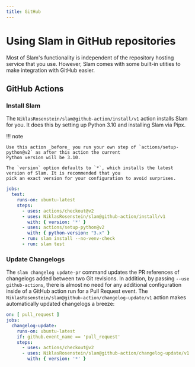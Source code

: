```yaml
---
title: GitHub
---
```


# Using Slam in GitHub repositories

Most of Slam's functionality is independent of the repository hosting service that you use. However, Slam comes with
some built-in utities to make integration with GitHub easier.

## GitHub Actions

### Install Slam

The `NiklasRosenstein/slam@github-action/install/v1` action installs Slam for you. It does this by setting up
Python 3.10 and installing Slam via Pipx.

!!! note

    Use this action _before_ you run your own step of `actions/setup-python@v2` as after this action the current
    Python version will be 3.10.

    The `version` option defaults to `*`, which installs the latest version of Slam. It is recommended that you
    pick an exact version for your configuration to avoid surprises.

```yaml title=".github/workflows/python.yml"
jobs:
  test:
    runs-on: ubuntu-latest
    steps:
      - uses: actions/checkout@v2
      - uses: NiklasRosenstein/slam@github-action/install/v1
        with: { version: '*' }
      - uses: actions/setup-python@v2
        with: { python-version: "3.x" }
      - run: slam install --no-venv-check
      - run: slam test
```

### Update Changelogs

The `slam changelog update-pr` command updates the PR references of changelogs added between two Git revisions. In
addition, by passing `--use github-actions`, there is almost no need for any additional configuration inside of a
GitHub action run for a Pull Request event. The `NiklasRosenstein/slam@github-action/changelog-update/v1` action
makes automatically updated changelogs a breeze:

```yaml title=".github/workflows/python.yml"
on: [ pull_request ]
jobs:
  changelog-update:
    runs-on: ubuntu-latest
    if: github.event_name == 'pull_request'
    steps:
      - uses: actions/checkout@v2
      - uses: NiklasRosenstein/slam@github-action/changelog-update/v1
        with: { version: '*' }
```
